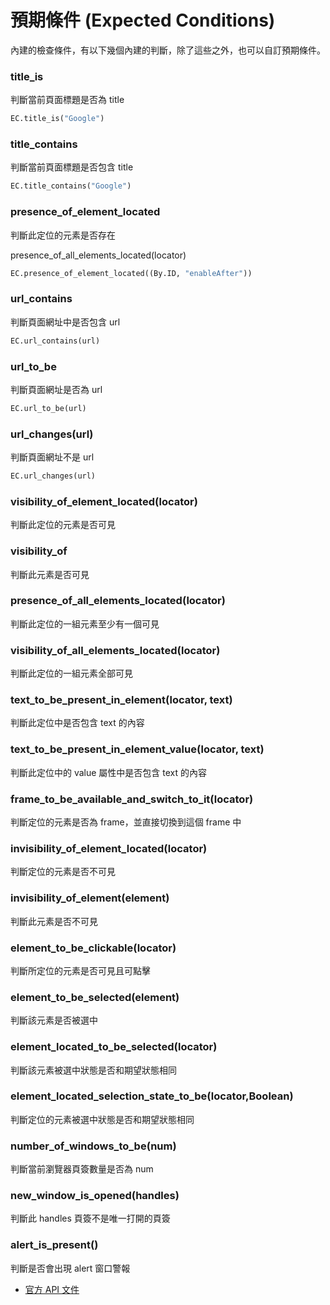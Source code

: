 # 預期條件 (Expected Conditions)

內建的檢查條件，有以下幾個內建的判斷，除了這些之外，也可以自訂預期條件。

### title_is

判斷當前頁面標題是否為 title

```py
EC.title_is("Google")
```

### title_contains

判斷當前頁面標題是否包含 title

```py
EC.title_contains("Google")
```

### presence_of_element_located

判斷此定位的元素是否存在

presence_of_all_elements_located(locator)

```py
EC.presence_of_element_located((By.ID, "enableAfter"))
```

### url_contains

判斷頁面網址中是否包含 url

```py
EC.url_contains(url)
```

### url_to_be

判斷頁面網址是否為 url

```py
EC.url_to_be(url)
```

### url_changes(url)

判斷頁面網址不是 url

```py
EC.url_changes(url)
```

### visibility_of_element_located(locator)

判斷此定位的元素是否可見

### visibility_of

判斷此元素是否可見

### presence_of_all_elements_located(locator)

判斷此定位的一組元素至少有一個可見

### visibility_of_all_elements_located(locator)

判斷此定位的一組元素全部可見

### text_to_be_present_in_element(locator, text)

判斷此定位中是否包含 text 的內容

### text_to_be_present_in_element_value(locator, text)

判斷此定位中的 value 屬性中是否包含 text 的內容

### frame_to_be_available_and_switch_to_it(locator)

判斷定位的元素是否為 frame，並直接切換到這個 frame 中

### invisibility_of_element_located(locator)

判斷定位的元素是否不可見

### invisibility_of_element(element)

判斷此元素是否不可見

### element_to_be_clickable(locator)

判斷所定位的元素是否可見且可點擊

### element_to_be_selected(element)

判斷該元素是否被選中

### element_located_to_be_selected(locator)

判斷該元素被選中狀態是否和期望狀態相同

### element_located_selection_state_to_be(locator,Boolean)

判斷定位的元素被選中狀態是否和期望狀態相同

### number_of_windows_to_be(num)

判斷當前瀏覽器頁簽數量是否為 num

### new_window_is_opened(handles)

判斷此 handles 頁簽不是唯一打開的頁簽

### alert_is_present()

判斷是否會出現 alert 窗口警報

- [官方 API 文件](https://www.selenium.dev/selenium/docs/api/py/webdriver_support/selenium.webdriver.support.expected_conditions.html?highlight=expected_conditions)
